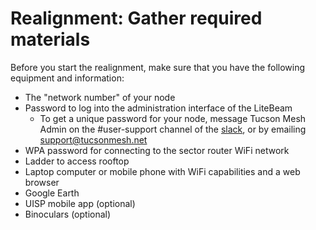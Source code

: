 # Realignment: Gather required materials 

Before you start the realignment, make sure that you have the following equipment and information:

- The "network number" of your node
- Password to log into the administration interface of the LiteBeam
  - To get a unique password for your node, message Tucson Mesh Admin on the #user-support channel of the [slack](https://join.slack.com/t/tucsonmesh/shared_invite/zt-1brd69xog-H39i1ncLjRTROtGC78WYbw), or by emailing support@tucsonmesh.net
- WPA password for connecting to the sector router WiFi network
- Ladder to access rooftop
- Laptop computer or mobile phone with WiFi capabilities and a web browser
- Google Earth
- UISP mobile app (optional)
- Binoculars (optional)

